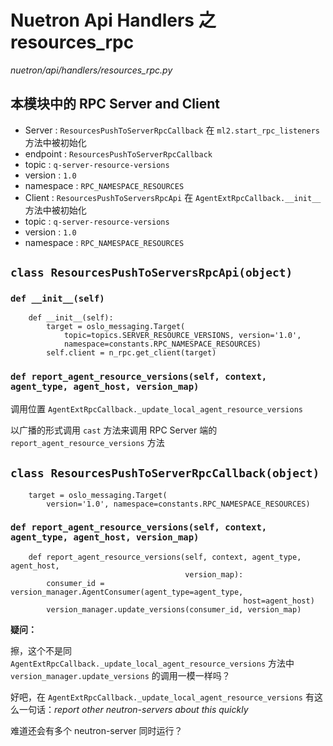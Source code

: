 # Nuetron Api Handlers 之 resources_rpc

*nuetron/api/handlers/resources_rpc.py*

## 本模块中的 RPC Server and Client

* Server : `ResourcesPushToServerRpcCallback` 在 `ml2.start_rpc_listeners` 方法中被初始化
 * endpoint : `ResourcesPushToServerRpcCallback`  
 * topic : `q-server-resource-versions`
 * version : `1.0`
 * namespace : `RPC_NAMESPACE_RESOURCES` 
* Client : `ResourcesPushToServersRpcApi`  在 `AgentExtRpcCallback.__init__` 方法中被初始化
 * topic : `q-server-resource-versions`
 * version : `1.0`
 * namespace : `RPC_NAMESPACE_RESOURCES` 

## `class ResourcesPushToServersRpcApi(object)`


### `def __init__(self)`

```
    def __init__(self):
        target = oslo_messaging.Target(
            topic=topics.SERVER_RESOURCE_VERSIONS, version='1.0',
            namespace=constants.RPC_NAMESPACE_RESOURCES)
        self.client = n_rpc.get_client(target)
```

### `def report_agent_resource_versions(self, context, agent_type, agent_host, version_map)`

调用位置 `AgentExtRpcCallback._update_local_agent_resource_versions`

以广播的形式调用 `cast` 方法来调用 RPC Server 端的 `report_agent_resource_versions` 方法

## `class ResourcesPushToServerRpcCallback(object)`

```
    target = oslo_messaging.Target(
        version='1.0', namespace=constants.RPC_NAMESPACE_RESOURCES)
```

### `def report_agent_resource_versions(self, context, agent_type, agent_host, version_map)`


```
    def report_agent_resource_versions(self, context, agent_type, agent_host,
                                       version_map):
        consumer_id = version_manager.AgentConsumer(agent_type=agent_type,
                                                    host=agent_host)
        version_manager.update_versions(consumer_id, version_map)
```

**疑问：**

擦，这个不是同 `AgentExtRpcCallback._update_local_agent_resource_versions` 方法中 `version_manager.update_versions` 的调用一模一样吗？

好吧，在 `AgentExtRpcCallback._update_local_agent_resource_versions` 有这么一句话：*report other neutron-servers about this quickly*

难道还会有多个 neutron-server 同时运行？